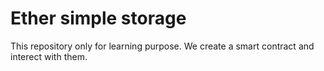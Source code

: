 # Ether simple storage

This repository only for learning purpose. We create a smart contract and interect with them. 